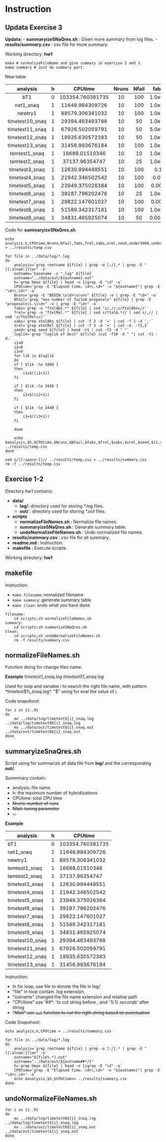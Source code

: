 # Instruction

## Updata Exercise 3

**Updata:**
	- **summaryizeSNaQres.sh** : Given more summary from log files.
	- **results/summary.csv** : csv file for more summary.

Working directory: **hw1**	

```shell
make # normalizeFileName and give summary in exercise 2 and 3.
make summary # Just do summary part.
```

New table

|     analysis    | h |      CPUtime     | Nruns | Nfail |  fabs  |  frel  |  xabs  |  xrel |  seed | under3460 | under3450 | under3440 |
|:---------------:|:-:|:----------------:|:-----:|:-----:|:------:|:------:|:------:|:-----:|:-----:|:---------:|:---------:|:---------:|
|       bT1       | 0 | 103354.760381735 |   10  |  100  | 1.0e-6 | 1.0e-5 | 0.0001 | 0.001 | 66077 |     0     |     0     |     0     |
|    net1_snaq    | 1 |  11648.984309726 |   10  |  100  | 1.0e-6 | 1.0e-5 | 0.0001 | 0.001 |  3322 |     1     |     1     |     1     |
|     newtry1     | 1 |  88579.306341032 |   10  |  100  | 1.0e-6 | 1.0e-5 | 0.0001 | 0.001 | 36252 |     4     |     4     |     2     |
| timetest10_snaq | 1 |  29394.463493788 |   10  |   50  | 1.0e-5 | 0.0001 | 0.0001 | 0.001 | 37792 |     0     |     0     |     0     |
| timetest11_snaq | 1 |  67926.502059791 |   10  |   50  | 5.0e-6 | 1.0e-5 | 0.0001 | 0.001 | 25765 |     2     |     2     |     0     |
| timetest12_snaq | 1 |  18935.630572383 |   10  |   50  | 1.0e-6 | 1.0e-5 |  0.01  |  0.1  | 39416 |     4     |     0     |     0     |
| timetest13_snaq | 1 |  31456.993676184 |   10  |  100  | 1.0e-5 | 1.0e-5 |  0.01  |  0.1  | 38112 |     3     |     1     |     1     |
|  temtest1_snaq  | 1 |  16688.01510346  |   10  |   10  | 1.0e-6 | 1.0e-5 | 0.0001 | 0.001 | 30312 |     2     |     1     |     0     |
|  temtest2_snaq  | 1 |  37137.96354747  |   10  |   25  | 1.0e-6 | 1.0e-5 | 0.0001 | 0.001 | 28669 |     4     |     1     |     0     |
|  timetest3_snaq | 1 |  12630.994448551 |   10  |  100  |   0.1  |   0.1  | 0.0001 | 0.001 | 66086 |     0     |     0     |     0     |
|  timetest4_snaq | 1 |  21942.346502542 |   10  |  100  |  0.01  |  0.01  | 0.0001 | 0.001 | 62366 |     0     |     0     |     0     |
|  timetest5_snaq | 1 |  23949.375026384 |   10  |  100  |  0.005 |  0.005 | 0.0001 | 0.001 |  3888 |     2     |     1     |     0     |
|  timetest6_snaq | 1 |  39287.796202476 |   10  |   25  | 1.0e-6 | 1.0e-5 | 0.0001 | 0.001 | 14351 |     4     |     4     |     3     |
|  timetest7_snaq | 1 |  29822.147601027 |   10  |  100  |  0.005 |  0.005 | 0.0001 | 0.001 | 14351 |     5     |     5     |     0     |
|  timetest8_snaq | 1 |  51589.342317181 |   10  |  100  | 1.0e-6 | 1.0e-5 |  0.001 |  0.1  | 15989 |     3     |     2     |     1     |
|  timetest9_snaq | 1 |  34831.465925074 |   10  |   50  | 0.0001 | 1.0e-5 | 0.0001 | 0.001 | 45123 |     1     |     1     |     0     |

Code for **summaryizeSNaQres.sh**

```shell
echo analysis,h,CPUtime,Nruns,Nfail,fabs,frel,xabs,xrel,seed,under3460,under3450,under3440 > ../results/temp.csv

for file in ../data/log/*.log
do
    analysis=`grep rootname ${file} | grep -o [:/].* | grep -E "[[:alnum:]]\w+" -o`
    outname=`basename -s ".log" ${file}`
    outname="../data/out/${outname}.out"
    h=`grep hmax ${file} | head -n 1|grep -E "\d" -o`
    CPUtime=`grep -E "Elapsed time. \d+\.\d+" -o "${outname}"| grep -E "\d+\.\d+" -o`
    Nruns=`grep -E "BEGIN.\s\d+\sruns" ${file} -o | grep -E "\d+" -o`
    Nfail=`grep "max number of failed proposals" ${file} | grep -E "proposals\s.\s\d+" -o | grep -E "\d+" -o`
    fabs=`grep -o "ftolAbs.*" ${file} | sed 's/,//;s/ftolAbs=//'`
    frel=`grep -o "ftolRel.*" ${file} | sed s/ftolA.*// | sed s/,// | sed 's/ftolRel=//'`
    xabs=`grep xtolAbs ${file} | cut -f 2 -d '=' | cut -f 1 -d ','`
    xrel=`grep xtolRel ${file} | cut -f 3 -d '=' | cut -d. -f1,2`
    seed=`grep seed ${file} | head -n1 | cut -f3 -d " "`
    loglik=`grep "loglik of best" ${file} |cut -f10 -d " "| cut -f1 -d.`
    i1=0
    i2=0
    i3=0
    for lik in $loglik
    do
	if [ $lik -le 3460 ]
	then
	    i1=$((i1+1))
	fi

	if [ $lik -le 3450 ]
	then
	    i2=$((i2+1))
	fi

	if [ $lik -le 3440 ]
	then
	    i3=$((i3+1))
	fi

    done

    echo $analysis,$h,$CPUtime,$Nruns,$Nfail,$fabs,$frel,$xabs,$xrel,$seed,$i1,$i2,$i3>> ../results/temp.csv
done

sed s/[[:space:]]// ../results/temp.csv > ../results/summary.csv
rm -f ../results/temp.csv
```

## Exercise 1-2

Directory hw1 contains:

- **data/**
  - **log/**: directory used for storing _*.log_ files.
  - **out/** : directory used for storing _*.out_ files.
- **scripts**
  - **normalizeFileNames.sh** : Normalize file names. 
  - **summaryizeSNaQres.sh** : Generate summary table.
  - **undoNormalizeFileNames.sh** : Undo normalized file names.
- **results/summary.csv** : csv file for all summary.
- **readme.md** : Instruction.
- **makefile** : Execute scripts.

Working directory: **hw1**

## makefile

Instruction:
- `make filename`: nomalized filename
- `make summary`: generate summary table
- `make clean`: undo what you have done

```make
filename:
	cd scripts;sh normalizeFileNames.sh
summary: 
	cd scripts;sh summarizeSNaQres.sh
clean:
	cd scripts;sh undoNormalizeFileNames.sh
	rm -f results/summary.csv
```

## normalizeFileNames.sh

Function doing for change files name.

**Example** _timetest1\_snaq.log timetest01\_snaq.log_

Used for loop and variable i to search the right file name, with
pattern *timetest$1\_snaq.log*. "$" using for eval the value of i. 

Code snapshoot:

```shell
for i in {1..9}
do
    mv ../data/log/timetest${i}_snaq.log ../data/log/timetest0${i}_snaq.log
    mv ../data/out/timetest${i}_snaq.out ../data/out/timetest0${i}_snaq.out
done

```

## summaryizeSnaQres.sh

Script using for summarize all data file from **log/** and the
corresponding **out/**.

Summmary contain:
 - analysis: file name
 - h: the maximum number of hybridizations
 - CPUtime: total CPU time
 - ~~Nruns: number of runs~~
 - ~~Nfail: tuning parameter~~
 - ~~...~~

**Example**

| analysis        | h | CPUtime          |
|-----------------|---|------------------|
| bT1             | 0 | 103354.760381735 |
| net1_snaq       | 1 | 11648.984309726  |
| newtry1         | 1 | 88579.306341032  |
| temtest1_snaq   | 1 | 16688.01510346   |
| temtest2_snaq   | 1 | 37137.96354747   |
| timetest3_snaq  | 1 | 12630.994448551  |
| timetest4_snaq  | 1 | 21942.346502542  |
| timetest5_snaq  | 1 | 23949.375026384  |
| timetest6_snaq  | 1 | 39287.796202476  |
| timetest7_snaq  | 1 | 29822.147601027  |
| timetest8_snaq  | 1 | 51589.342317181  |
| timetest9_snaq  | 1 | 34831.465925074  |
| timetest10_snaq | 1 | 29394.463493788  |
| timetest11_snaq | 1 | 67926.502059791  |
| timetest12_snaq | 1 | 18935.630572383  |
| timetest13_snaq | 1 | 31456.993676184  |

Instruction: 
- In for loop, use file to denote the file in log/
- "file" in loop contain .log extension,
- "outname" changed the file name extension and relative path
- "CPUtime" use '##*: 'to cut string before *, and '%% seconds*' after string
- ~~"Nfail" use `cut` function to cut the rigth string based on punctuation~~ 

Code Snapshoot:

```shell
echo analysis,h,CPUtime > ../results/summary.csv

for file in ../data/log/*.log
do
    analysis=`grep rootname ${file} | grep -o [:/].* | grep -E "[[:alnum:]]\w+" -o`
    outname="${file%.*}.out"
    outname="../data/out/${outname##*/}"
    h=`grep hmax ${file} | head -n 1|grep -E "\d" -o`
    CPUtime=`grep -E "Elapsed time. \d+\.\d+" -o "${outname}"| grep -E "\d+\.\d+" -o`
    echo $analysis,$h,$CPUtime>> ../results/summary.csv
done
```

## undoNormalizeFileNames.sh

```shell
for i in {1..9}
do
    mv ../data/log/timetest0${i}_snaq.log ../data/log/timetest${i}_snaq.log
    mv ../data/out/timetest0${i}_snaq.out ../data/out/timetest${i}_snaq.out
done
```
